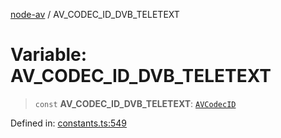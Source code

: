 [node-av](../globals.md) / AV\_CODEC\_ID\_DVB\_TELETEXT

# Variable: AV\_CODEC\_ID\_DVB\_TELETEXT

> `const` **AV\_CODEC\_ID\_DVB\_TELETEXT**: [`AVCodecID`](../type-aliases/AVCodecID.md)

Defined in: [constants.ts:549](https://github.com/seydx/av/blob/f8631fc881b394300b1479f511d55cf1c370a87f/src/constants/constants.ts#L549)
